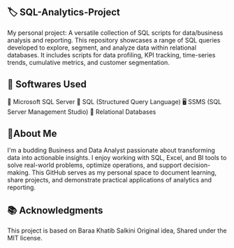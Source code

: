 ## 🏷 SQL-Analytics-Project
My personal project: A versatile collection of SQL scripts for data/business analysis and reporting.
This repository showcases a range of SQL queries developed to explore, segment, and analyze data within relational databases.
It includes scripts for data profiling, KPI tracking, time-series trends, cumulative metrics, and customer segmentation.

## 🧰 Softwares Used
🐘 Microsoft SQL Server
🧮 SQL (Structured Query Language)
🖥️ SSMS (SQL Server Management Studio)
📁 Relational Databases



## 🌟About Me
I'm a budding Business and Data Analyst passionate about transforming data into actionable insights. I enjoy working with SQL, Excel,
and BI tools to solve real-world problems, optimize operations, and support decision-making. This GitHub serves as my personal space
to document learning, share projects, and demonstrate practical applications of analytics and reporting.

## 📚 Acknowledgments
This project is based on Baraa Khatib Salkini Original idea, Shared under the MIT license.

